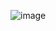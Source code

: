 ![image](https://github.com/JoshuaEgwuatu/Fall-2023-Autonomous-Crawlspace-Inspection-Robot/assets/112426690/290e7b12-364f-46ca-9baf-24209668e691)
